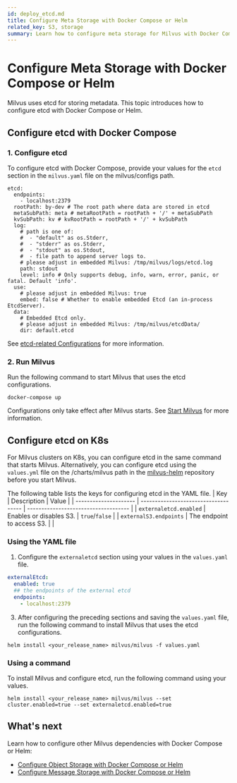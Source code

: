 ```yaml
---
id: deploy_etcd.md
title: Configure Meta Storage with Docker Compose or Helm
related_key: S3, storage
summary: Learn how to configure meta storage for Milvus with Docker Compose/Helm.
---
```


# Configure Meta Storage with Docker Compose or Helm

Milvus uses etcd for storing metadata. This topic introduces how to configure etcd with Docker Compose or Helm.

## Configure etcd with Docker Compose

### 1. Configure etcd

To configure etcd with Docker Compose, provide your values for the `etcd` section in the `milvus.yaml` file on the milvus/configs path.

```
etcd:
  endpoints:
    - localhost:2379
  rootPath: by-dev # The root path where data are stored in etcd
  metaSubPath: meta # metaRootPath = rootPath + '/' + metaSubPath
  kvSubPath: kv # kvRootPath = rootPath + '/' + kvSubPath
  log:
    # path is one of:
    #  - "default" as os.Stderr,
    #  - "stderr" as os.Stderr,
    #  - "stdout" as os.Stdout,
    #  - file path to append server logs to.
    # please adjust in embedded Milvus: /tmp/milvus/logs/etcd.log
    path: stdout
    level: info # Only supports debug, info, warn, error, panic, or fatal. Default 'info'.
  use:
    # please adjust in embedded Milvus: true
    embed: false # Whether to enable embedded Etcd (an in-process EtcdServer).
  data:
    # Embedded Etcd only.
    # please adjust in embedded Milvus: /tmp/milvus/etcdData/
    dir: default.etcd
```

See [etcd-related Configurations](configure_etcd.md) for more information.

### 2. Run Milvus

Run the following command to start Milvus that uses the etcd configurations.

```
docker-compose up
```

<div class="alert note">Configurations only take effect after Milvus starts. See <a href=https://milvus.io/docs/v2.2.x/install_cluster-docker.md#Start-Milvus>Start Milvus</a> for more information.</div>

## Configure etcd on K8s

For Milvus clusters on K8s, you can configure etcd in the same command that starts Milvus. Alternatively, you can configure etcd using the <code>values.yml</code> file on the /charts/milvus path in the [milvus-helm](https://github.com/milvus-io/milvus-helm) repository before you start Milvus.

 The following table lists the keys for configuring etcd in the YAML file.
| Key             | Description                          | Value                                 |
| --------------------- | ------------------------------------ | ------------------------------------ |
| <code>externaletcd.enabled</code>    | Enables or disables S3.     | <code>true</code>/<code>false</code> |
| <code>externalS3.endpoints</code>       | The endpoint to access S3.    |                                      |



### Using the YAML file

1. Configure the <code>externaletcd</code> section using your values in the <code>values.yaml</code> file.

```yaml
externalEtcd:
  enabled: true
  ## the endpoints of the external etcd
  endpoints:
    - localhost:2379
```

3. After configuring the preceding sections and saving the <code>values.yaml</code> file, run the following command to install Milvus that uses the etcd configurations.

```shell
helm install <your_release_name> milvus/milvus -f values.yaml
```
### Using a command

To install Milvus and configure etcd, run the following command using your values.

```shell
helm install <your_release_name> milvus/milvus --set cluster.enabled=true --set externaletcd.enabled=true 
```

## What's next

Learn how to configure other Milvus dependencies with Docker Compose or Helm:

- [Configure Object Storage with Docker Compose or Helm](deploy_s3.md)
- [Configure Message Storage with Docker Compose or Helm](deploy_pulsar.md)
